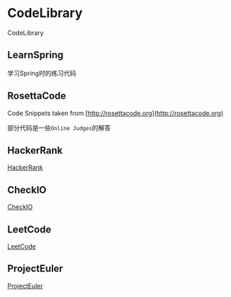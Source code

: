 # CodeLibrary
CodeLibrary 


## LearnSpring
学习Spring时的练习代码

## RosettaCode
Code Snippets taken from [http://rosettacode.org](http://rosettacode.org)

部分代码是一些`Online Judges`的解答

## HackerRank

[HackerRank](https://www.hackerrank.com/linxiaohui)

## CheckIO
[CheckIO](https://checkio.org/user/linxiaohui/)

## LeetCode
[LeetCode](https://leetcode.com/)

## ProjectEuler
[ProjectEuler](https://projecteuler.net/profile/linxiaohui.png)
